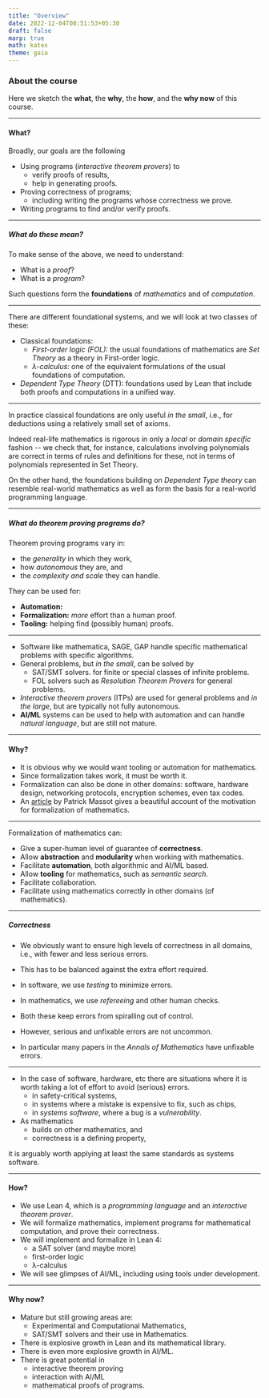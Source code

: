 ```yaml
---
title: "Overview"
date: 2022-12-04T08:51:53+05:30
draft: false
marp: true
math: katex
theme: gaia
---
```


### About the course

Here we sketch the __what__, the __why__, the __how__, and the __why now__ of this course.

<!--more-->
--- 
#### What?

Broadly, our goals are the following

* Using programs (_interactive theorem provers_) to
    * verify proofs of results,
    * help in generating proofs.
* Proving correctness of programs;
    - including writing the programs whose correctness we prove.
* Writing programs to find and/or verify proofs.

---

##### What do these mean?

To make sense of the above, we need to understand:

* What is a _proof_?
* What is a _program_?

Such questions form the __foundations__ of _mathematics_ and of _computation_. 

--- 

There are different foundational systems, and we will look at two classes of these:

* Classical foundations:
  - _First-order logic (FOL):_ the usual foundations of mathematics are _Set Theory_ as a theory in First-order logic.
  - _λ-calculus:_ one of the equivalent formulations of the usual foundations of computation.
* _Dependent Type Theory_ (DTT): foundations used by Lean that include both proofs and computations in a unified way.

---

In practice classical foundations are only useful _in the small_, i.e., for deductions using a relatively small set of axioms. 

Indeed real-life mathematics is rigorous in only a _local_ or _domain specific_ fashion -- we check that, for instance, calculations involving polynomials are correct in terms of rules and definitions for these, not in terms of polynomials represented in Set Theory.

On the other hand, the foundations building on _Dependent Type theory_ can resemble real-world mathematics as well as form the basis for a real-world programming language.

--- 

##### What do theorem proving programs do?

Theorem proving programs vary in:

* the _generality_ in which they work, 
* how _autonomous_ they are, and 
* the _complexity and scale_ they can handle.

They can be used for:

* __Automation:__
* __Formalization:__ _more_ effort than a human proof.
* __Tooling:__ helping find (possibly human) proofs.

---

* Software like mathematica, SAGE, GAP handle specific mathematical problems with specific algorithms.
* General problems, but _in the small_, can be solved by
    - SAT/SMT solvers. for finite or special classes of infinite problems.
    - FOL solvers such as _Resolution Theorem Provers_ for general problems.
* _Interactive theorem provers_ (ITPs) are used for general problems and _in the large_, but are typically not fully autonomous.
* __AI/ML__ systems can be used to help with automation and can handle _natural language_, but are still not mature.
---

#### Why?

* It is obvious why we would want tooling or automation for mathematics.
* Since formalization takes work, it must be worth it.
* Formalization can also be done in other domains: software, hardware design, networking protocols, encryption schemes, even tax codes. 
* An [article](https://www.imo.universite-paris-saclay.fr/~patrick.massot/files/exposition/why_formalize.pdf) by Patrick Massot gives a beautiful account of the motivation for formalization of mathematics.

---

Formalization of mathematics can:

* Give a super-human level of guarantee of __correctness__.
* Allow __abstraction__ and __modularity__ when working with mathematics.
* Facilitate __automation__, both algorithmic and AI/ML based.
* Allow __tooling__ for mathematics, such as _semantic search_.
* Facilitate collaboration.
* Facilitate using mathematics correctly in other domains (of mathematics). 
---

##### Correctness

* We obviously want to ensure high levels of correctness in all domains, i.e., with fewer and less serious errors.
* This has to be balanced against the extra effort required.
* In software, we use _testing_ to minimize errors.
* In mathematics, we use _refereeing_ and other human checks.
* Both these keep errors from spiralling out of control.
* However, serious and unfixable errors are not uncommon.

* In particular many papers in the _Annals of Mathematics_ have unfixable errors.
---
* In the case of software, hardware, etc there are situations where it is worth taking a lot of effort to avoid (serious) errors.
    - in safety-critical systems,
    - in systems where a mistake is expensive to fix, such as chips,
    - in _systems software_, where a bug is a _vulnerability_.
* As mathematics 
  - builds on other mathematics, and
  - correctness is a defining property, 

it is arguably worth applying at least the same standards as systems software.

---

#### How?

* We use Lean 4, which is a _programming language_ and an _interactive theorem prover_.
* We will formalize mathematics, implement programs for mathematical computation, and prove their correctness.
* We will implement and formalize in Lean 4:
    - a SAT solver (and maybe more)
    - first-order logic
    - λ-calculus 
* We will see glimpses of AI/ML, including using tools under development.

---
#### Why now?

* Mature but still growing areas are:
    - Experimental and Computational Mathematics,
    - SAT/SMT solvers and their use in Mathematics.
* There is explosive growth in Lean and its mathematical library.
* There is even more explosive growth in AI/ML.
* There is great potential in 
    - interactive theorem proving
    - interaction with AI/ML
    - mathematical proofs of programs.